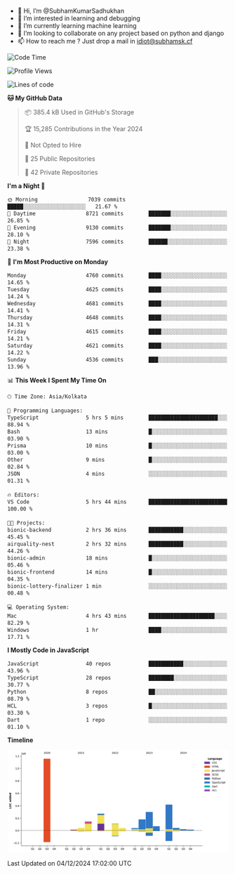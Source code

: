 - 👋 Hi, I’m @SubhamKumarSadhukhan
- 👀 I’m interested in learning and debugging
- 🌱 I’m currently learning machine learning
- 💞️ I’m looking to collaborate on any project based on python and django
- 📫 How to reach me ?
      Just drop a mail in idiot@subhamsk.cf

<!---
SubhamKumarSadhukhan/SubhamKumarSadhukhan is a ✨ special ✨ repository because its `README.md` (this file) appears on your GitHub profile.
You can click the Preview link to take a look at your changes.
--->


<!--START_SECTION:waka-->
![Code Time](http://img.shields.io/badge/Code%20Time-2%2C653%20hrs%2039%20mins-blue)

![Profile Views](http://img.shields.io/badge/Profile%20Views-1-blue)

![Lines of code](https://img.shields.io/badge/From%20Hello%20World%20I%27ve%20Written-2.8%20million%20lines%20of%20code-blue)

**🐱 My GitHub Data** 

> 📦 385.4 kB Used in GitHub's Storage 
 > 
> 🏆 15,285 Contributions in the Year 2024
 > 
> 🚫 Not Opted to Hire
 > 
> 📜 25 Public Repositories 
 > 
> 🔑 42 Private Repositories 
 > 
**I'm a Night 🦉** 

```text
🌞 Morning                7039 commits        █████░░░░░░░░░░░░░░░░░░░░   21.67 % 
🌆 Daytime                8721 commits        ███████░░░░░░░░░░░░░░░░░░   26.85 % 
🌃 Evening                9130 commits        ███████░░░░░░░░░░░░░░░░░░   28.10 % 
🌙 Night                  7596 commits        ██████░░░░░░░░░░░░░░░░░░░   23.38 % 
```
📅 **I'm Most Productive on Monday** 

```text
Monday                   4760 commits        ████░░░░░░░░░░░░░░░░░░░░░   14.65 % 
Tuesday                  4625 commits        ████░░░░░░░░░░░░░░░░░░░░░   14.24 % 
Wednesday                4681 commits        ████░░░░░░░░░░░░░░░░░░░░░   14.41 % 
Thursday                 4648 commits        ████░░░░░░░░░░░░░░░░░░░░░   14.31 % 
Friday                   4615 commits        ████░░░░░░░░░░░░░░░░░░░░░   14.21 % 
Saturday                 4621 commits        ████░░░░░░░░░░░░░░░░░░░░░   14.22 % 
Sunday                   4536 commits        ███░░░░░░░░░░░░░░░░░░░░░░   13.96 % 
```


📊 **This Week I Spent My Time On** 

```text
🕑︎ Time Zone: Asia/Kolkata

💬 Programming Languages: 
TypeScript               5 hrs 5 mins        ██████████████████████░░░   88.94 % 
Bash                     13 mins             █░░░░░░░░░░░░░░░░░░░░░░░░   03.90 % 
Prisma                   10 mins             █░░░░░░░░░░░░░░░░░░░░░░░░   03.00 % 
Other                    9 mins              █░░░░░░░░░░░░░░░░░░░░░░░░   02.84 % 
JSON                     4 mins              ░░░░░░░░░░░░░░░░░░░░░░░░░   01.31 % 

🔥 Editors: 
VS Code                  5 hrs 44 mins       █████████████████████████   100.00 % 

🐱‍💻 Projects: 
bionic-backend           2 hrs 36 mins       ███████████░░░░░░░░░░░░░░   45.45 % 
airquality-nest          2 hrs 32 mins       ███████████░░░░░░░░░░░░░░   44.26 % 
bionic-admin             18 mins             █░░░░░░░░░░░░░░░░░░░░░░░░   05.46 % 
bionic-frontend          14 mins             █░░░░░░░░░░░░░░░░░░░░░░░░   04.35 % 
bionic-lottery-finalizer 1 min               ░░░░░░░░░░░░░░░░░░░░░░░░░   00.48 % 

💻 Operating System: 
Mac                      4 hrs 43 mins       █████████████████████░░░░   82.29 % 
Windows                  1 hr                ████░░░░░░░░░░░░░░░░░░░░░   17.71 % 
```

**I Mostly Code in JavaScript** 

```text
JavaScript               40 repos            ███████████░░░░░░░░░░░░░░   43.96 % 
TypeScript               28 repos            ████████░░░░░░░░░░░░░░░░░   30.77 % 
Python                   8 repos             ██░░░░░░░░░░░░░░░░░░░░░░░   08.79 % 
HCL                      3 repos             █░░░░░░░░░░░░░░░░░░░░░░░░   03.30 % 
Dart                     1 repo              ░░░░░░░░░░░░░░░░░░░░░░░░░   01.10 % 
```



**Timeline**

![Lines of Code chart](https://raw.githubusercontent.com/SubhamKumarSadhukhan/SubhamKumarSadhukhan/main/assets/bar_graph.png)


 Last Updated on 04/12/2024 17:02:00 UTC
<!--END_SECTION:waka-->
